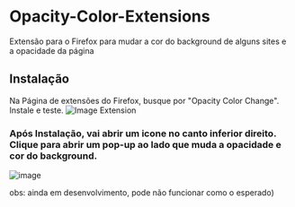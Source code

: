 # Opacity-Color-Extensions
Extensão para o Firefox para mudar a cor do background de alguns sites e a opacidade da página

## Instalação
Na Página de extensões do Firefox, busque por "Opacity Color Change". Instale e teste.
![Image Extension](https://github.com/user-attachments/assets/1c386da6-8f2a-492b-8bd9-4b761db719ac)

### Após Instalação, vai abrir um icone no canto inferior direito. Clique para abrir um pop-up ao lado que muda a opacidade e cor do background.
![image](https://github.com/user-attachments/assets/1d02c183-05ed-40e8-b9ff-b975b2058bf6)

obs: ainda em desenvolvimento, pode não funcionar como o esperado)
